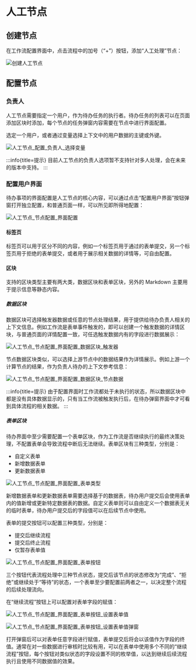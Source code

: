 # 人工节点

## 创建节点

在工作流配置界面中，点击流程中的加号（“+”）按钮，添加“人工处理”节点：

![创建人工节点](https://static-docs.nocobase.com/4dd259f1aceeaf9b825abb4b257df909.png)

## 配置节点

### 负责人

人工节点需要指定一个用户，作为待办任务的执行者。待办任务的列表可以在页面添加区块时添加，每个节点的任务弹窗内容需要在节点中进行界面配置。

选定一个用户，或者通过变量选择上下文中的用户数据的主键或外键。

![人工节点_配置_负责人_选择变量](https://static-docs.nocobase.com/22fbca3b8e21fda3a831019037001445.png)

:::info{title=提示}
目前人工节点的负责人选项暂不支持针对多人处理，会在未来的版本中支持。
:::

### 配置用户界面

待办事项的界面配置是人工节点的核心内容，可以通过点击“配置用户界面”按钮弹窗打开独立配置，和普通页面一样，可以所见即所得地配置：

![人工节点_节点配置_界面配置](https://static-docs.nocobase.com/fd360168c879743cf22d57440cd2590f.png)

#### 标签页

标签页可以用于区分不同的内容，例如一个标签页用于通过的表单提交，另一个标签页用于拒绝的表单提交，或者用于展示相关数据的详情等，可自由配置。

#### 区块

支持的区块类型主要有两大类，数据区块和表单区块，另外的 Markdown 主要用于提示信息等静态内容。

##### 数据区块

数据区块可选择触发器数据或任意的节点处理结果，用于提供给待办负责人相关的上下文信息。例如工作流是表单事件触发的，即可以创建一个触发数据的详情区块，与普通页面的详情配置一致，可任选触发数据内有的字段进行数据展示：

![人工节点_节点配置_界面配置_数据区块_触发器](https://static-docs.nocobase.com/675c3e58a1a4f45db310a72c2d0a404c.png)

节点数据区块类似，可以选择上游节点中的数据结果作为详情展示。例如上游一个计算节点的结果，作为负责人待办的上下文参考信息：

![人工节点_节点配置_界面配置_数据区块_节点数据](https://static-docs.nocobase.com/a583e26e508e954b47e5ddff80d998c4.png)

:::info{title=提示}
由于配置界面时工作流都处于未执行的状态，所以数据区块中都是没有具体数据显示的，只有当工作流被触发执行后，在待办弹窗界面中才可看到具体流程的相关数据。
:::

##### 表单区块

待办界面中至少需要配置一个表单区块，作为工作流是否继续执行的最终决策处理，不配置表单会导致流程中断后无法继续。表单区块有三种类型，分别是：

- 自定义表单
- 新增数据表单
- 更新数据表单

![人工节点_节点配置_界面配置_表单类型](https://static-docs.nocobase.com/2d068f3012ab07e32a265405492104a8.png)

新增数据表单和更新数据表单需要选择基于的数据表，待办用户提交后会使用表单内的值新增或更新特定数据表的数据。自定义表单则可以自由定义一个数据表无关的临时表单，待办用户提交后的字段值可以在后续节点中使用。

表单的提交按钮可以配置三种类型，分别是：

- 提交后继续流程
- 提交后终止流程
- 仅暂存表单值

![人工节点_节点配置_界面配置_表单按钮](https://static-docs.nocobase.com/6b45995b14152e85a821dff6f6e3189a.png)

三个按钮代表流程处理中三种节点状态，提交后该节点的状态修改为“完成”、“拒绝”或继续处于“等待”的状态，一个表单至少要配置前两者之一，以决定整个流程的后续处理流向。

在“继续流程”按钮上可以配置对表单字段的赋值：

![人工节点_节点配置_界面配置_表单按钮_设置表单值](https://static-docs.nocobase.com/2cec2d4e2957f068877e616dec3b56dd.png)

![人工节点_节点配置_界面配置_表单按钮_设置表单值弹窗](https://static-docs.nocobase.com/5ff51b60c76cdb76e6f1cc95dc3d8640.png)

打开弹窗后可以对表单任意字段进行赋值，表单提交后将会以该值作为字段的终值。通常在对一些数据进行审核时比较有用，可以在表单中使用多个不同的“继续流程”按钮，每个按钮对类似状态的字段设置不同的枚举值，以达到继续后续流程执行且使用不同数据值的效果。
